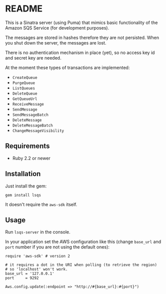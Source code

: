 # README

This is a Sinatra server (using Puma) that mimics basic functionality of the
Amazon SQS Service (for development purposes).

The messages are stored in hashes therefore they are not persisted. When you
shut down the server, the messages are lost.

There is no authentication mechanism in place (yet), so no access key id and
secret key are needed.

At the moment these types of transactions are implemented:

* `CreateQueue`
* `PurgeQueue`
* `ListQueues`
* `DeleteQueue`
* `GetQueueUrl`
* `ReceiveMessage`
* `SendMessage`
* `SendMessageBatch`
* `DeleteMessage`
* `DeleteMessageBatch`
* `ChangeMessageVisibility`

## Requirements

* Ruby 2.2 or newer

## Installation

Just install the gem:

    gem install lsqs

It doesn't require the `aws-sdk` itself.

## Usage

Run `lsqs-server` in the console.

In your application set the AWS configuration like this (change `base_url` and
`port` number if you are not using the default ones):

    require 'aws-sdk' # version 2

    # it requires a dot in the URI when polling (to retrieve the region)
    # so 'localhost' won't work.
    base_url = '127.0.0.1'
    port     = 9292

    Aws.config.update(:endpoint => "http://#{base_url}:#{port}")
